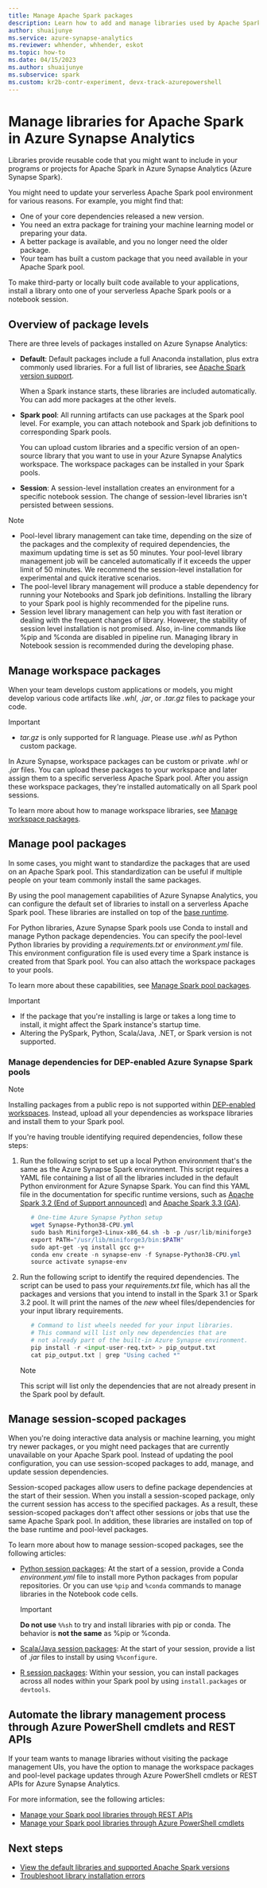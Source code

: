 ```yaml
---
title: Manage Apache Spark packages
description: Learn how to add and manage libraries used by Apache Spark in Azure Synapse Analytics.
author: shuaijunye
ms.service: azure-synapse-analytics
ms.reviewer: whhender, whhender, eskot
ms.topic: how-to
ms.date: 04/15/2023
ms.author: shuaijunye
ms.subservice: spark
ms.custom: kr2b-contr-experiment, devx-track-azurepowershell
---
```


# Manage libraries for Apache Spark in Azure Synapse Analytics

Libraries provide reusable code that you might want to include in your programs or projects for Apache Spark in Azure Synapse Analytics (Azure Synapse Spark).

You might need to update your serverless Apache Spark pool environment for various reasons. For example, you might find that:

- One of your core dependencies released a new version.
- You need an extra package for training your machine learning model or preparing your data.
- A better package is available, and you no longer need the older package.
- Your team has built a custom package that you need available in your Apache Spark pool.

To make third-party or locally built code available to your applications, install a library onto one of your serverless Apache Spark pools or a notebook session.

## Overview of package levels

There are three levels of packages installed on Azure Synapse Analytics:

- **Default**: Default packages include a full Anaconda installation, plus extra commonly used libraries. For a full list of libraries, see [Apache Spark version support](apache-spark-version-support.md).

  When a Spark instance starts, these libraries are included automatically. You can add more packages at the other levels.
- **Spark pool**: All running artifacts can use packages at the Spark pool level. For example, you can attach notebook and Spark job definitions to corresponding Spark pools.

  You can upload custom libraries and a specific version of an open-source library that you want to use in your Azure Synapse Analytics workspace. The workspace packages can be installed in your Spark pools.
- **Session**: A session-level installation creates an environment for a specific notebook session. The change of session-level libraries isn't persisted between sessions.

> [!NOTE]
>
> - Pool-level library management can take time, depending on the size of the packages and the complexity of required dependencies, the maximum updating time is set as 50 minutes. Your pool-level library management job will be canceled automatically if it exceeds the upper limit of 50 minutes. We recommend the session-level installation for experimental and quick iterative scenarios.
> - The pool-level library management will produce a stable dependency for running your Notebooks and Spark job definitions. Installing the library to your Spark pool is highly recommended for the pipeline runs.
> - Session level library management can help you with fast iteration or dealing with the frequent changes of library. However, the stability of session level installation is not promised. Also, in-line commands like %pip and %conda are disabled in pipeline run. Managing library in Notebook session is recommended during the developing phase.

## Manage workspace packages

When your team develops custom applications or models, you might develop various code artifacts like *.whl*, *.jar*, or *.tar.gz* files to package your code.

> [!IMPORTANT]
>
> - *tar.gz* is only supported for R language. Please use *.whl* as Python custom package.

In Azure Synapse, workspace packages can be custom or private *.whl* or *.jar* files. You can upload these packages to your workspace and later assign them to a specific serverless Apache Spark pool. After you assign these workspace packages, they're installed automatically on all Spark pool sessions.

To learn more about how to manage workspace libraries, see [Manage workspace packages](./apache-spark-manage-workspace-packages.md).

## Manage pool packages

In some cases, you might want to standardize the packages that are used on an Apache Spark pool. This standardization can be useful if multiple people on your team commonly install the same packages.

By using the pool management capabilities of Azure Synapse Analytics, you can configure the default set of libraries to install on a serverless Apache Spark pool. These libraries are installed on top of the [base runtime](./apache-spark-version-support.md).

For Python libraries, Azure Synapse Spark pools use Conda to install and manage Python package dependencies. You can specify the pool-level Python libraries by providing a *requirements.txt* or *environment.yml* file. This environment configuration file is used every time a Spark instance is created from that Spark pool. You can also attach the workspace packages to your pools.

To learn more about these capabilities, see [Manage Spark pool packages](./apache-spark-manage-pool-packages.md).

> [!IMPORTANT]
>
> - If the package that you're installing is large or takes a long time to install, it might affect the Spark instance's startup time.
> - Altering the PySpark, Python, Scala/Java, .NET, or Spark version is not supported.

### Manage dependencies for DEP-enabled Azure Synapse Spark pools

> [!NOTE]
> Installing packages from a public repo is not supported within [DEP-enabled workspaces](../security/workspace-data-exfiltration-protection.md). Instead, upload all your dependencies as workspace libraries and install them to your Spark pool.

If you're having trouble identifying required dependencies, follow these steps:

1. Run the following script to set up a local Python environment that's the same as the Azure Synapse Spark environment. This script requires a YAML file containing a list of all the libraries included in the default Python environment for Azure Synapse Spark. You can find this YAML file in the documentation for specific runtime versions, such as [Apache Spark 3.2 (End of Support announced)](./apache-spark-32-runtime.md) and [Apache Spark 3.3 (GA)](./apache-spark-33-runtime.md).

   ```powershell
      # One-time Azure Synapse Python setup
      wget Synapse-Python38-CPU.yml
      sudo bash Miniforge3-Linux-x86_64.sh -b -p /usr/lib/miniforge3
      export PATH="/usr/lib/miniforge3/bin:$PATH"
      sudo apt-get -yq install gcc g++
      conda env create -n synapse-env -f Synapse-Python38-CPU.yml 
      source activate synapse-env
   ```

2. Run the following script to identify the required dependencies. 
The script can be used to pass your *requirements.txt* file, which has all the packages and versions that you intend to install in the Spark 3.1 or Spark 3.2 pool. It will print the names of the *new* wheel files/dependencies for your input library requirements. 

   ```python
      # Command to list wheels needed for your input libraries.
      # This command will list only new dependencies that are
      # not already part of the built-in Azure Synapse environment.
      pip install -r <input-user-req.txt> > pip_output.txt
      cat pip_output.txt | grep "Using cached *"
   ```

   > [!NOTE]
   > This script will list only the dependencies that are not already present in the Spark pool by default.

## Manage session-scoped packages

When you're doing interactive data analysis or machine learning, you might try newer packages, or you might need packages that are currently unavailable on your Apache Spark pool. Instead of updating the pool configuration, you can use session-scoped packages to add, manage, and update session dependencies.

Session-scoped packages allow users to define package dependencies at the start of their session. When you install a session-scoped package, only the current session has access to the specified packages. As a result, these session-scoped packages don't affect other sessions or jobs that use the same Apache Spark pool. In addition, these libraries are installed on top of the base runtime and pool-level packages.

To learn more about how to manage session-scoped packages, see the following articles:

- [Python session packages](./apache-spark-manage-session-packages.md#session-scoped-python-packages): At the start of a session, provide a Conda *environment.yml* file to install more Python packages from popular repositories. Or you can use `%pip` and `%conda` commands to manage libraries in the Notebook code cells.
  
  > [!IMPORTANT]
  >
  > **Do not use** `%%sh` to try and install libraries with pip or conda. The behavior is **not the same** as %pip or %conda.

- [Scala/Java session packages](./apache-spark-manage-session-packages.md#session-scoped-java-or-scala-packages): At the start of your session, provide a list of *.jar* files to install by using `%%configure`.

- [R session packages](./apache-spark-manage-session-packages.md#session-scoped-r-packages-preview): Within your session, you can install packages across all nodes within your Spark pool by using `install.packages` or `devtools`.


## Automate the library management process through Azure PowerShell cmdlets and REST APIs

If your team wants to manage libraries without visiting the package management UIs, you have the option to manage the workspace packages and pool-level package updates through Azure PowerShell cmdlets or REST APIs for Azure Synapse Analytics.

For more information, see the following articles:

- [Manage your Spark pool libraries through REST APIs](apache-spark-manage-packages-outside-ui.md#manage-packages-through-rest-apis)
- [Manage your Spark pool libraries through Azure PowerShell cmdlets](apache-spark-manage-packages-outside-ui.md#manage-packages-through-azure-powershell-cmdlets)

## Next steps

- [View the default libraries and supported Apache Spark versions](apache-spark-version-support.md)
- [Troubleshoot library installation errors](apache-spark-troubleshoot-library-errors.md)
